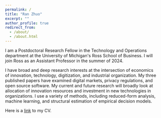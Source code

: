 ```yaml
---
permalink: /
title: "Ran Zhuo"
excerpt: ""
author_profile: true
redirect_from: 
  - /about/
  - /about.html
---
```


I am a Postdoctoral Research Fellow in the Technology and Operations department at the University of Michigan's Ross School of Business. I will join Ross as an Assistant Professor in the summer of 2024.

I have broad and deep research interests at the intersection of economics of innovation, technology, digitization, and industrial organization. My three published papers have examined digital markets, privacy regulations, and open source software. My current and future research will broadly look at allocation of innovation resources and investment in new technologies in organizations. I use a variety of methods, including reduced-form analysis, machine learning, and structural estimation of empirical decision models. 

Here is a [link](https://ranzhuo17.github.io/files/RanZhuo_CV_current.pdf) to my CV.
